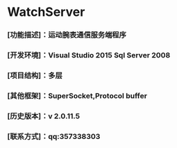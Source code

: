 # WatchServer
###  [功能描述]：运动腕表通信服务端程序
###  [开发环境]：Visual Studio 2015 Sql Server 2008 
###  [项目结构]：多层 
###  [其他框架]：SuperSocket,Protocol buffer
###  [历史版本]：v 2.0.11.5
###  [联系方式]：qq:357338303


